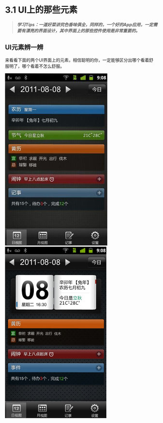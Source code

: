 # 3.1 UI上的那些元素

>##### 学习Tips：一道好菜讲究色香味俱全，同样的，一个好的App应用，一定需要有漂亮的界面设计，其中界面上的那些控件使用是非常重要的。

## UI元素辨一辨

来看看下面的两个UI界面上的元素，相信聪明的你，一定能够区分出哪个看着舒服明了，哪个看着不怎么舒服。

![ui_left.jpg](/images/chapter3/ui_left.jpg)　　　　![ui_right.png](/images/chapter3/ui_right.png)

